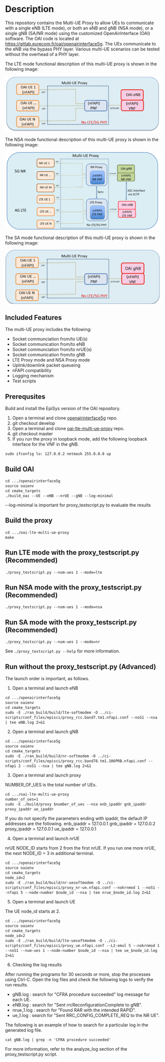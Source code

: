 # Description #

This repository contains the Multi-UE Proxy to allow UEs to communicate with a single eNB (LTE mode), or both an eNB and gNB (NSA mode), or a single gNB (SA/NR mode) using the customized OpenAirInterface (OAI) software. The OAI code is located at https://gitlab.eurecom.fr/oai/openairinterface5g. The UEs communicate to the eNB via the bypass PHY layer. Various multi-UE scenarios can be tested without the overhead of a PHY layer.

The LTE mode functional description of this multi-UE proxy is shown in the following image:

![LTE Mode Open Source Proxy Functional Diagram](functional_diagram.png)

The NSA mode functional description of this multi-UE proxy is shown in the following image:

![NSA Mode Open Source Proxy Functional Diagram](functional_diagram_nsa_mode.png)

The SA mode functional description of this multi-UE proxy is shown in the following image:

![SA Mode Open Source Proxy Functional Diagram](SA_Mode_Open_Source_Proxy_Functional_Diagram.PNG)

## Included Features ##

The multi-UE proxy includes the following:

- Socket communciation from/to UE(s)
- Socket communication from/to eNB
- Socket communciation from/to nrUE(s)
- Socket communication from/to gNB
- LTE Proxy mode and NSA Proxy mode
- Uplink/downlink packet queueing
- nFAPI compatibility
- Logging mechanism
- Test scripts

## Prerequsites ##

Build and install the EpiSys version of the OAI repository.

1. Open a terminal and clone [openairinterface5g](https://gitlab.eurecom.fr/oai/openairinterface5g.git) repo.
2. git checkout develop
3. Open a terminal and clone [oai-lte-multi-ue-proxy](https://github.com/EpiSci/oai-lte-multi-ue-proxy.git) repo.
4. git checkout master
5. If you run the proxy in loopback mode, add the following loopback interface for the VNF in the gNB.

```shell
sudo ifconfig lo: 127.0.0.2 netmask 255.0.0.0 up
```
## Build OAI ##

```shell
cd .../openairinterface5g
source oaienv
cd cmake_targets
./build_oai --UE --eNB --nrUE --gNB --log-minimal
```
--log-minimal is important for proxy_testscript.py to evaluate the results

## Build the proxy ##

```shell
cd .../oai-lte-multi-ue-proxy
make
```

## Run LTE mode with the proxy_testscript.py (Recommended) ##

```shell
./proxy_testscript.py --num-ues 1 --mode=lte
```

## Run NSA mode with the proxy_testscript.py (Recommended) ##

```shell
./proxy_testscript.py --num-ues 1 --mode=nsa
```

## Run SA mode with the proxy_testscript.py (Recommended) ##

```shell
./proxy_testscript.py --num-ues 1 --mode=nr
```

See `./proxy_testscript.py --help` for more information.


## Run without the proxy_testscript.py (Advanced) ##

The launch order is important, as follows.

1. Open a terminal and launch eNB

```shell
cd .../openairinterface5g
source oaienv
cd cmake_targets
sudo -E ./ran_build/build/lte-softmodem -O ../ci-scripts/conf_files/episci/proxy_rcc.band7.tm1.nfapi.conf --noS1 --nsa | tee eNB.log 2>&1
```

2. Open a terminal and launch gNB

```shell
cd .../openairinterface5g
source oaienv
cd cmake_targets
sudo -E ./ran_build/build/nr-softmodem -O ../ci-scripts/conf_files/episci/proxy_rcc.band78.tm1.106PRB.nfapi.conf --nfapi 2 --noS1 --nsa | tee gNB.log 2>&1
```

3. Open a terminal and launch proxy

NUMBER_OF_UES is the total number of UEs.

```shell
cd .../oai-lte-multi-ue-proxy
number_of_ues=1
sudo -E ./build/proxy $number_of_ues --nsa enb_ipaddr gnb_ipaddr proxy_ipaddr ue_ipaddr
```

If you do not specify the parameters ending with ipaddr, the default IP addresses are the following.
enb_ipaddr = 127.0.0.1
gnb_ipaddr = 127.0.0.2
proxy_ipaddr = 127.0.0.1
ue_ipaddr = 127.0.0.1

4. Open a terminal and launch nrUE

nrUE NODE_ID starts from 2 from the first nrUE. If you run one more nrUE, the next NODE_ID = 3 in additional terminal.

```shell
cd .../openairinterface5g
source oaienv
cd cmake_targets
node_id=2
sudo -E ./ran_build/build/nr-uesoftmodem -O ../ci-scripts/conf_files/episci/proxy_nr-ue.nfapi.conf --nokrnmod 1 --noS1 --nfapi 5 --node-number $node_id --nsa | tee nrue_$node_id.log 2>&1
```

5. Open a terminal and launch UE

The UE node_id starts at 2.

```shell
cd .../openairinterface5g
source oaienv
cd cmake_targets
node_id=2
sudo -E ./ran_build/build/lte-uesoftmodem -O ../ci-scripts/conf_files/episci/proxy_ue.nfapi.conf --L2-emul 5 --nokrnmod 1 --noS1 --num-ues 1 --node-number $node_id --nsa | tee ue_$node_id.log 2>&1
```

6. Checking the log results

After running the programs for 30 seconds or more, stop the processes using Ctrl-C.
Open the log files and check the following logs to verify the run results.

- gNB.log : search for "CFRA procedure succeeded" log message for each UE.
- eNB.log : search for "Sent rrcReconfigurationComplete to gNB".
- nrue_1.log : search for "Found RAR with the intended RAPID".
- ue_1.log : search for "Sent RRC_CONFIG_COMPLETE_REQ to the NR UE".

The following is an example of how to search for a particular log in the generated log file.

```shell
cat gNB.log | grep -n 'CFRA procedure succeeded'
```

For more information, refer to the analyze_log section of the proxy_testscript.py script.
